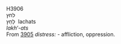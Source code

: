 <body>
  <p>H3906<br>  לחץ  <br> לַחַץ  ‎  lachats  <br><i>lakh‘-ats </i><br>From <a href="h3905.htm">3905</a>  <i>distress: - </i>affliction, oppression.<br></p>
 </body>